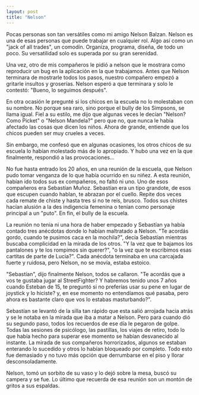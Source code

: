 ```yaml
---
layout: post
title: "Nelson"
---
```


Pocas personas son tan versátiles como mi amigo Nelson Balzan. Nelson es una de
esas personas que puede trabajar en cualquier rol. Algo así como un "jack of
all trades", un comodín. Organiza, programa, diseña, de todo un poco. Su
versatilidad solo es superada por su gran serenidad.

Una vez, otro de mis compañeros le pidió a nelson que le mostrara como
reproducir un bug en la aplicación en la que trabajamos. Antes que Nelson
terminara de mostrarle todos los pasos, nuestro compañero empezó a gritarle
insultos y groserías. Nelson esperó a que terminara y solo le contestó: "Bueno,
lo seguimos después".

En otra ocasión le pregunté si los chicos en la escuela no lo molestaban con su
nombre. No porque sea raro, sino porque el bully de los Simpsons, se llama
igual. Fiel a su estilo, me dijo que algunas veces le decían "Nelson? Como
Picket" o "Nelson Mandela?" pero que no, que nunca le había afectado las cosas
que dicen los niños. Ahora de grande, entiende que los chicos pueden ser muy
crueles a veces.

Sin embargo, me confesó que en algunas ocasiones, los otros chicos de su
escuela lo habían molestado más de lo apropiado. Y hubo una vez en la que
finalmente, respondió a las provocaciones...

No fue hasta entrado los 20 años, en una reunión de la escuela, que Nelson pudo
tomar venganza de lo que había ocurrido en su niñez. A esta reunión, habían ido
todos sus ex compañeros, no faltó ni uno. Uno de esos compañeros era Sebastían
Muñoz. Sebastían era un tipo grandote, de esos que escupen cuando hablan, te
abrazan por el cuello. Repite dos veces cada remate de chiste y hasta tres si
no te reís, brusco.  Todos sus chistes hacían alusión a la des indigencia
femenina o tenían como personaje principal a un "puto". En fin, el bully de la
escuela.

La reunión no tenia ni una hora de haber empezado y Sebastían ya había contado
tres anécdotas donde lo habían maltratado a Nelson. "Te acordás gordo, cuando
te pusimos caca en la mochila?", decía Sebastían mientras buscaba complicidad en
la mirada de los otros. "Y la vez que te bajamos los pantalones y te los
rompimos sin querer?", "o la vez que te escribimos esas cartitas de parte de
Lucia?". Cada anécdota terminaba en una carcajada fuerte y ruidosa, pero
Nelson, no se movía, estaba estoico.

"Sebastían", dijo finalmente Nelson, todos se callaron. "Te acordás que a vos te
gustaba jugar al StreetFighter? Y habremos tenido unos 7 años cuando Esteban
de 15, te preguntó si no preferías usar su pene en lugar de joystick y lo
hiciste? y, en ese momento no entendíamos qué pasaba, pero ahora es bastante
claro que vos lo estabas masturbando?".

Sebastían se levantó de la silla tan rápido que esta salió arrojada hacia atrás y
se le notaba en la mirada que iba a matar a Nelson. Pero para cuando dió su
segundo paso, todos los recuerdos de ese día le pegaron de golpe. Todas las
sesiones de psicólogo, las pastillas, los viajes de retiro, todo lo que había
hecho para superar ese momento se habían desvanecido al instante. La mirada de
sus compañeros horrorizados, algunos se estaban enterando lo sucedido y otros
lo habían bloqueado por completo. Todo esto fue demasiado y no tuvo más opción
que derrumbarse en el piso y llorar desconsoladamente.

Nelson, tomó un sorbito de su vaso y lo dejó sobre la mesa, buscó su campera y
se fue. Lo último que recuerda de esa reunión son un montón de gritos a sus
espaldas.
